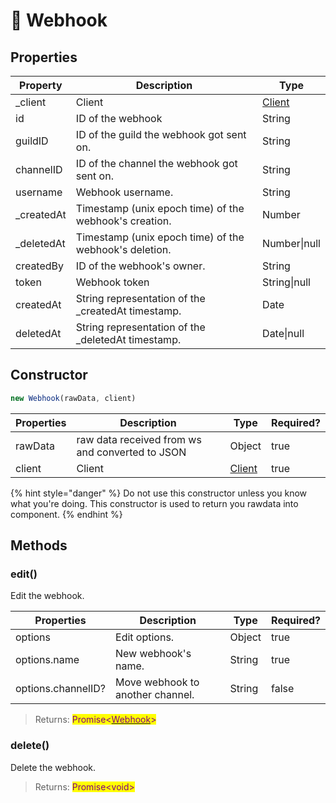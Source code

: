 # 💭 Webhook

## Properties

| Property    | Description                                            | Type                                         |
| ----------- | ------------------------------------------------------ | -------------------------------------------- |
| \_client    | Client                                                 | [Client](../../v.0.1.6/components/client.md) |
| id          | ID of the webhook                                      | String                                       |
| guildID     | ID of the guild the webhook got sent on.               | String                                       |
| channelID   | ID of the channel the webhook got sent on.             | String                                       |
| username    | Webhook username.                                      | String                                       |
| \_createdAt | Timestamp (unix epoch time) of the webhook's creation. | Number                                       |
| \_deletedAt | Timestamp (unix epoch time) of the webhook's deletion. | Number\|null                                 |
| createdBy   | ID of the webhook's owner.                             | String                                       |
| token       | Webhook token                                          | String\|null                                 |
| createdAt   | String representation of the \_createdAt timestamp.    | Date                                         |
| deletedAt   | String representation of the \_deletedAt timestamp.    | Date\|null                                   |

## Constructor

```javascript
new Webhook(rawData, client)
```

| Properties | Description                                     | Type                                         | Required? |
| ---------- | ----------------------------------------------- | -------------------------------------------- | --------- |
| rawData    | raw data received from ws and converted to JSON | Object                                       | true      |
| client     | Client                                          | [Client](../../v.0.1.6/components/client.md) | true      |

{% hint style="danger" %}
Do not use this constructor unless you know what you're doing. This constructor is used to return you rawdata into component.
{% endhint %}

## Methods

### edit()

Edit the webhook.

| Properties         | Description                      | Type   | Required? |
| ------------------ | -------------------------------- | ------ | --------- |
| options            | Edit options.                    | Object | true      |
| options.name       | New webhook's name.              | String | true      |
| options.channelID? | Move webhook to another channel. | String | false     |

> Returns: <mark style="color:purple;">Promise<</mark>[<mark style="color:purple;">Webhook</mark>](../../v.0.1.6/components/webhook.md)<mark style="color:purple;">></mark>

### delete()

Delete the webhook.

> Returns: <mark style="color:purple;">Promise\<void></mark>
